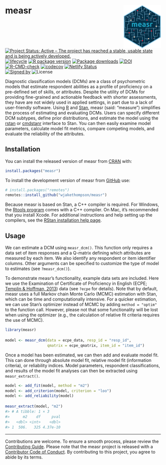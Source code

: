 
<!-- README.md is generated from README.Rmd. Please edit that file -->

# measr <img src="man/figures/logo.png" align ="right" width="120"/>

<!-- badges: start -->

[![Project Status: Active – The project has reached a stable, usable
state and is being actively
developed.](https://www.repostatus.org/badges/latest/active.svg)](https://www.repostatus.org/#active)
[![lifecycle](https://img.shields.io/badge/lifecycle-stable-brightgreen.svg)](https://lifecycle.r-lib.org/articles/stages.html)
[![R package
version](https://www.r-pkg.org/badges/version/measr)](https://cran.r-project.org/package=measr)
[![Package
downloads](https://cranlogs.r-pkg.org/badges/grand-total/measr)](https://cran.r-project.org/package=measr)
[![DOI](https://joss.theoj.org/papers/10.21105/joss.05742/status.svg)](https://doi.org/10.21105/joss.05742)</br>
[![R-CMD-check](https://github.com/wjakethompson/measr/actions/workflows/R-CMD-check.yaml/badge.svg)](https://github.com/wjakethompson/measr/actions/workflows/R-CMD-check.yaml)
[![codecov](https://codecov.io/gh/wjakethompson/measr/branch/main/graph/badge.svg?token=JtF3xtGt6g)](https://app.codecov.io/gh/wjakethompson/measr)
[![Netlify
Status](https://api.netlify.com/api/v1/badges/b82caf01-0611-4f8b-bbca-5b89b5a80791/deploy-status)](https://app.netlify.com/sites/measr/deploys)</br>
[![Signed
by](https://img.shields.io/badge/Keybase-Verified-brightgreen.svg)](https://keybase.io/wjakethompson)
![License](https://img.shields.io/badge/License-GPL_v3-blue.svg)
<!-- badges: end -->

Diagnostic classification models (DCMs) are a class of psychometric
models that estimate respondent abilities as a profile of proficiency on
a pre-defined set of skills, or attributes. Despite the utility of DCMs
for providing fine-grained and actionable feedback with shorter
assessments, they have are not widely used in applied settings, in part
due to a lack of user-friendly software. Using
[R](https://www.r-project.org/) and [Stan](https://mc-stan.org/), measr
(said: “measure”) simplifies the process of estimating and evaluating
DCMs. Users can specify different DCM subtypes, define prior
distributions, and estimate the model using the
[rstan](https://mc-stan.org/rstan/) or
[cmdstanr](https://mc-stan.org/cmdstanr/) interface to Stan. You can
then easily examine model parameters, calculate model fit metrics,
compare competing models, and evaluate the reliability of the
attributes.

## Installation

You can install the released version of measr from
[CRAN](https://cran.r-project.org/) with:

``` r
install.packages("measr")
```

To install the development version of measr from
[GitHub](https://github.com/wjakethompson/measr) use:

``` r
# install.packages("remotes")
remotes::install_github("wjakethompson/measr")
```

Because measr is based on Stan, a C++ compiler is required. For Windows,
the [Rtools program](https://cran.r-project.org/bin/windows/Rtools/)
comes with a C++ compiler. On Mac, it’s recommended that you install
Xcode. For additional instructions and help setting up the compilers,
see the [RStan installation help
page](https://github.com/stan-dev/rstan/wiki/RStan-Getting-Started).

## Usage

We can estimate a DCM using `measr_dcm()`. This function only requires a
data set of item responses and a Q-matrix defining which attributes are
measured by each item. We also identify any respondent or item
identifier columns. Other arguments can be specified to customize the
type of model to estimates (see `?measr_dcm()`).

To demonstrate measr’s functionality, example data sets are included.
Here we use the Examination of Certificate of Proficiency in English
(ECPE; [Templin & Hoffman, 2013](https://doi.org/10.1111/emip.12010))
data (see `?ecpe` for details). Note that by default, measr uses a full
Markov chain Monte Carlo (MCMC) estimation with Stan, which can be time
and computationally intensive. For a quicker estimation, we can use
Stan’s optimizer instead of MCMC by adding `method = "optim"` to the
function call. However, please not that some functionality will be lost
when using the optimizer (e.g., the calculation of relative fit criteria
requires the use of MCMC).

``` r
library(measr)

model <- measr_dcm(data = ecpe_data, resp_id = "resp_id",
                   qmatrix = ecpe_qmatrix, item_id = "item_id")
```

Once a model has been estimated, we can then add and evaluate model fit.
This can done through absolute model fit, relative model fit
(information criteria), or reliability indices. Model parameters,
respondent classifications, and results of the model fit analyses can
then be extracted using `measr_extract()`.

``` r
model <- add_fit(model, method = "m2")
model <- add_criterion(model, criterion = "loo")
model <- add_reliability(model)

measr_extract(model, "m2")
#> # A tibble: 1 × 3
#>      m2    df     pval
#>   <dbl> <int>    <dbl>
#> 1  506.   325 4.37e-10
```

------------------------------------------------------------------------

Contributions are welcome. To ensure a smooth process, please review the
[Contributing Guide](https://measr.info/dev/CONTRIBUTING.html). Please
note that the measr project is released with a [Contributor Code of
Conduct](https://measr.info/CODE_OF_CONDUCT.html). By contributing to
this project, you agree to abide by its terms.
